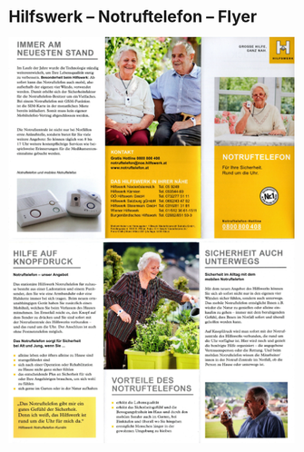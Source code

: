 # Hilfswerk – Notruftelefon – Flyer

![Hilfswerk – Notruftelefon – Flyer 1](img/hilfswerk_notruftelefon_flyer_1.jpg)
![Hilfswerk – Notruftelefon – Flyer 2](img/hilfswerk_notruftelefon_flyer_2.jpg)